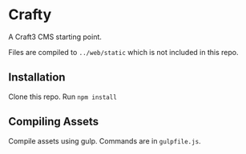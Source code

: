 # Crafty

A Craft3 CMS starting point.

Files are compiled to `../web/static` which is not included in this repo.

## Installation

Clone this repo. Run `npm install`

## Compiling Assets

Compile assets using gulp. Commands are in `gulpfile.js`.
